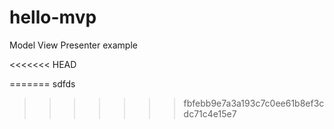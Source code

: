 hello-mvp
=========

Model View Presenter example

<<<<<<< HEAD

=======
sdfds
>>>>>>> fbfebb9e7a3a193c7c0ee61b8ef3cdc71c4e15e7

